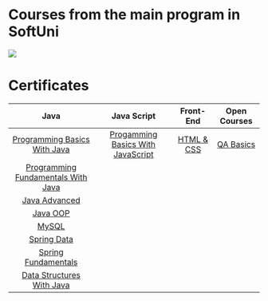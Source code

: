 # Courses from the main program in SoftUni 
![](https://camo.githubusercontent.com/f4d656e83a0109753c45f4dc4e73e6a00d5cf3de56d93db2571dfb015fddf546/68747470733a2f2f736f6674756e692e62672f636f6e74656e742f696d616765732f7376672d6c6f676f732f736f6674776172652d756e69766572736974792d6c6f676f2e7376673f73616e6974697a653d74727565)

# Certificates
| Java | Java Script | Front-End | Open Courses |
| :----:| :----------:| :-----------:| :--------:|
|[Programming Basics With Java](https://softuni.bg/certificates/details/100252/5d5f5a11)|[Progamming Basics With JavaScript](https://softuni.bg/certificates/details/182808/c2183587)|[HTML & CSS](https://softuni.bg/trainings/4361/html-and-css-january-2024)|[QA Basics](https://softuni.bg/certificates/details/177371/2df6b9df)|
|[Programming Fundamentals With Java](https://softuni.bg/certificates/details/111326/d48da50c)
|[Java Advanced](https://softuni.bg/certificates/details/114540/43d32c59)
|[Java OOP](https://softuni.bg/certificates/details/120221/9738c7ba)
|[MySQL](https://softuni.bg/certificates/details/123490/52820c2b)
|[Spring Data](https://softuni.bg/certificates/details/130815/7677f2fd)
|[Spring Fundamentals](https://softuni.bg/certificates/details/136870/ed153faa)
|[Data Structures With Java](https://softuni.bg/certificates/details/185562/e286b213)
